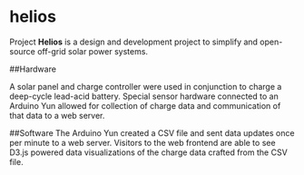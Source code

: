 # helios

Project **Helios** is a design and development project to simplify and open-source off-grid solar power systems.

##Hardware

A solar panel and charge controller were used in conjunction to charge a deep-cycle lead-acid battery. Special sensor hardware connected to an Arduino Yun allowed for collection of charge data and communication of that data to a web server.

##Software
The Arduino Yun created a CSV file and sent data updates once per minute to a web server. Visitors to the web frontend are able to see D3.js powered data visualizations of the charge data crafted from the CSV file.
